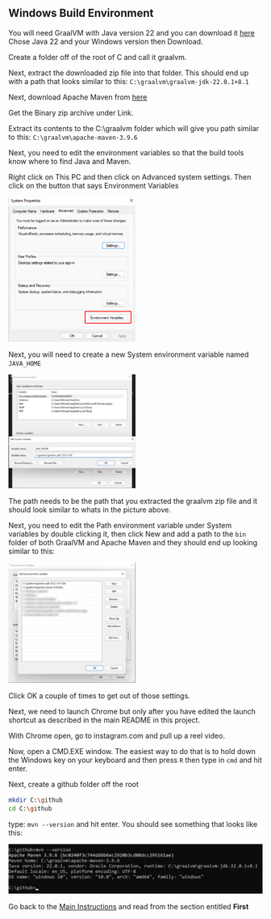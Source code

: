 ## Windows Build Environment

You will need GraalVM with Java version 22 and you can download it [here](https://www.graalvm.org/downloads/#)
Chose Java 22 and your Windows version then Download.

Create a folder off of the root of C and call it graalvm.

Next, extract the downloaded zip file into that folder. This should end up with a path that looks similar to
this: `C:\graalvm\graalvm-jdk-22.0.1+8.1`

Next, download Apache Maven from [here](https://maven.apache.org/download.cgi)

Get the Binary zip archive under Link.

Extract its contents to the C:\graalvm folder which will give you path similar to this: `C:\graalvm\apache-maven-3.9.6`

Next, you need to edit the environment variables so that the build tools know where to find Java and Maven.

Right click on This PC and then click on Advanced system settings. Then click on the button that says Environment
Variables

[<img src="img/Win1.png" width="50%">]()

Next, you will need to create a new System environment variable named `JAVA_HOME`

[<img src="img/Win2.png" width="50%">]()

The path needs to be the path that you extracted the graalvm zip file and it should look similar to whats in the picture
above.

Next, you need to edit the Path environment variable under System variables by double clicking it, then click New and
add a path to the `bin` folder of both GraalVM and Apache Maven and they should end up looking similar to this:

[<img src="img/Win3.png" width="50%">]()

Click OK a couple of times to get out of those settings.

Next, we need to launch Chrome but only after you have edited the launch shortcut as described in the main README in
this project.

With Chrome open, go to instagram.com and pull up a reel video.

Now, open a CMD.EXE window. The easiest way to do that is to hold down the Windows key on your keyboard and then
press `R` then type in `cmd` and hit enter.

Next, create a github folder off the root

```bash
mkdir C:\github
cd C:\github
```

type: `mvn --version` and hit enter. You should see something that looks like this:

[<img src="img/Win4.png" width="100%">]()

Go back to the [Main Instructions](./environment.md) and read from the section entitled **First**
